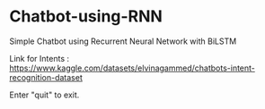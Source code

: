 # Chatbot-using-RNN
Simple Chatbot using Recurrent Neural Network with BiLSTM

Link for Intents : https://www.kaggle.com/datasets/elvinagammed/chatbots-intent-recognition-dataset

Enter "quit" to exit.
